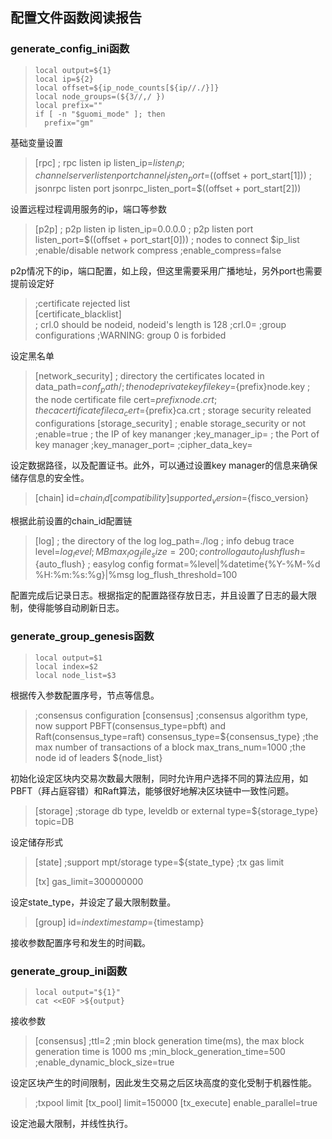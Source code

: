 ## 配置文件函数阅读报告

### generate_config_ini函数

> ```shell
> local output=${1}
> local ip=${2}
> local offset=${ip_node_counts[${ip//./}]}
> local node_groups=(${3//,/ })
> local prefix=""
> if [ -n "$guomi_mode" ]; then
> 	prefix="gm"
> ```

基础变量设置

> [rpc]
>     ; rpc listen ip
>     listen_ip=${listen_ip}
>     ; channelserver listen port
>     channel_listen_port=$((offset + port_start[1]))
>     ; jsonrpc listen port
>     jsonrpc_listen_port=$((offset + port_start[2]))

设置远程过程调用服务的ip，端口等参数

> [p2p]
>     ; p2p listen ip
>     listen_ip=0.0.0.0
>     ; p2p listen port
>     listen_port=$((offset + port_start[0]))
>     ; nodes to connect
>     $ip_list
>     ;enable/disable network compress
>     ;enable_compress=false

p2p情况下的ip，端口配置，如上段，但这里需要采用广播地址，另外port也需要提前设定好

> ;certificate rejected list		
> [certificate_blacklist]		
>     ; crl.0 should be nodeid, nodeid's length is 128 
>     ;crl.0=
> ;group configurations
> ;WARNING: group 0 is forbided

设定黑名单

> [network_security]
>     ; directory the certificates located in
>     data_path=${conf_path}/
>     ; the node private key file
>     key=${prefix}node.key
>     ; the node certificate file
>     cert=${prefix}node.crt
>     ; the ca certificate file
>     ca_cert=${prefix}ca.crt
> ; storage security releated configurations
> [storage_security]
> ; enable storage_security or not
> ;enable=true
> ; the IP of key mananger
> ;key_manager_ip=
> ; the Port of key manager
> ;key_manager_port=
> ;cipher_data_key=

设定数据路径，以及配置证书。此外，可以通过设置key manager的信息来确保储存信息的安全性。

> [chain]
>     id=${chain_id}
> [compatibility]
>     supported_version=${fisco_version}

根据此前设置的chain_id配置链

> [log]
>     ; the directory of the log
>     log_path=./log
>     ; info debug trace 
>     level=${log_level}
>     ; MB
>     max_log_file_size=200
>     ; control log auto_flush
>     flush=${auto_flush}
>     ; easylog config
>     format=%level|%datetime{%Y-%M-%d %H:%m:%s:%g}|%msg
>     log_flush_threshold=100

配置完成后记录日志。根据指定的配置路径存放日志，并且设置了日志的最大限制，使得能够自动刷新日志。



### generate_group_genesis函数

> ```shell
> local output=$1
> local index=$2
> local node_list=$3
> ```

根据传入参数配置序号，节点等信息。

> ;consensus configuration
> [consensus]
>     ;consensus algorithm type, now support PBFT(consensus_type=pbft) and Raft(consensus_type=raft)
>     consensus_type=${consensus_type}
>     ;the max number of transactions of a block
>     max_trans_num=1000
>     ;the node id of leaders
>     ${node_list}

初始化设定区块内交易次数最大限制，同时允许用户选择不同的算法应用，如PBFT（拜占庭容错）和Raft算法，能够很好地解决区块链中一致性问题。

> [storage]
>     ;storage db type, leveldb or external
>     type=${storage_type}
>     topic=DB

设定储存形式

> [state]
>     ;support mpt/storage
>     type=${state_type}
> ;tx gas limit
>
> [tx]
>     gas_limit=300000000

设定state_type，并设定了最大限制数量。

> [group]
>     id=${index}
>     timestamp=${timestamp}

接收参数配置序号和发生的时间戳。



### generate_group_ini函数

> ```shell
> local output="${1}"
> cat <<EOF >${output}
> ```

接收参数

> [consensus]
>     ;ttl=2
>     ;min block generation time(ms), the max block generation time is 1000 ms
>     ;min_block_generation_time=500
>     ;enable_dynamic_block_size=true

设定区块产生的时间限制，因此发生交易之后区块高度的变化受制于机器性能。

> ;txpool limit
> [tx_pool]
>     limit=150000
> [tx_execute]
>     enable_parallel=true

设定池最大限制，并线性执行。

